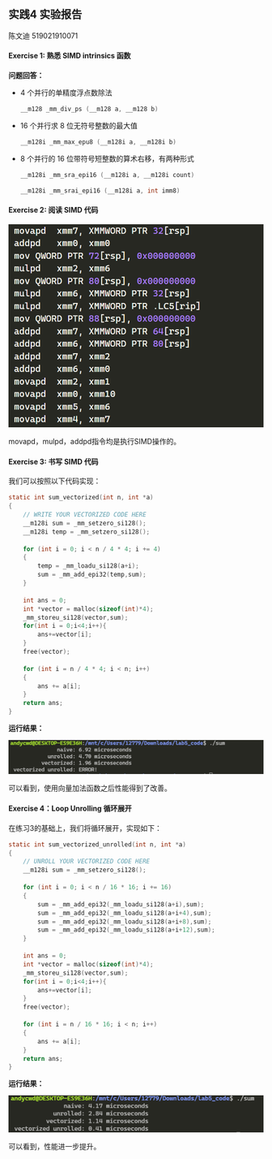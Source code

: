 ## 实践4 实验报告

陈文迪 519021910071

#### Exercise 1: 熟悉 SIMD intrinsics 函数

**问题回答：**

- 4 个并行的单精度浮点数除法

  ```c
  __m128 _mm_div_ps (__m128 a, __m128 b)
  ```

- 16 个并行求 8 位无符号整数的最大值

  ```c
  __m128i _mm_max_epu8 (__m128i a, __m128i b)
  ```

- 8 个并行的 16 位带符号短整数的算术右移，有两种形式

  ```c
  __m128i _mm_sra_epi16 (__m128i a, __m128i count)
  ```

  ```c
  __m128i _mm_srai_epi16 (__m128i a, int imm8)
  ```

#### Exercise 2: 阅读 SIMD 代码

![image-20210525191842108](image-20210525191842108.png)

movapd，mulpd，addpd指令均是执行SIMD操作的。

#### Exercise 3: 书写 SIMD 代码

我们可以按照以下代码实现：

```c
static int sum_vectorized(int n, int *a)
{
    // WRITE YOUR VECTORIZED CODE HERE
	__m128i sum = _mm_setzero_si128();
	__m128i temp = _mm_setzero_si128();

	for (int i = 0; i < n / 4 * 4; i += 4)
    {
        temp = _mm_loadu_si128(a+i);
		sum = _mm_add_epi32(temp,sum);
    }

    int ans = 0;
	int *vector = malloc(sizeof(int)*4);
	_mm_storeu_si128(vector,sum);
	for(int i = 0;i<4;i++){
		ans+=vector[i];
	}
	free(vector);

	for (int i = n / 4 * 4; i < n; i++)
	{
		ans += a[i];
	}
    return ans;
}
```

**运行结果：**

![image-20210525185711356](image-20210525185711356.png)

可以看到，使用向量加法函数之后性能得到了改善。

#### Exercise 4：Loop Unrolling 循环展开

在练习3的基础上，我们将循环展开，实现如下：

```c
static int sum_vectorized_unrolled(int n, int *a)
{
    // UNROLL YOUR VECTORIZED CODE HERE
	__m128i sum = _mm_setzero_si128();

	for (int i = 0; i < n / 16 * 16; i += 16)
    {
		sum = _mm_add_epi32(_mm_loadu_si128(a+i),sum);
		sum = _mm_add_epi32(_mm_loadu_si128(a+i+4),sum);
		sum = _mm_add_epi32(_mm_loadu_si128(a+i+8),sum);
		sum = _mm_add_epi32(_mm_loadu_si128(a+i+12),sum);
    }

    int ans = 0;
	int *vector = malloc(sizeof(int)*4);
	_mm_storeu_si128(vector,sum);
	for(int i = 0;i<4;i++){
		ans+=vector[i];
	}
	free(vector);

	for (int i = n / 16 * 16; i < n; i++)
	{
		ans += a[i];
	}
    return ans;
}
```

**运行结果：**

![image-20210525190639514](image-20210525190639514.png)

可以看到，性能进一步提升。

